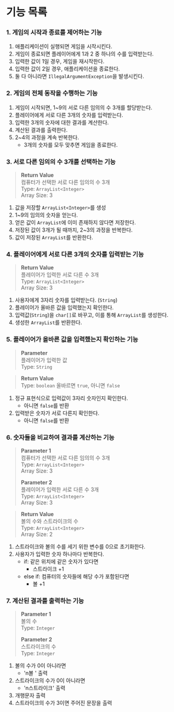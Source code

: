 # 기능 목록

### 1. 게임의 시작과 종료를 제어하는 기능
1. 애플리케이션이 실행되면 게임을 시작시킨다.
2. 게임이 종료되면 플레이어에게 1과 2 중 하나의 수를 입력받는다.
3. 입력한 값이 1일 경우, 게임을 재시작한다.
4. 입력한 값이 2일 경우, 애플리케이션을 종료한다.
5. 둘 다 아니라면 `IllegalArgumentException`을 발생시킨다.

### 2. 게임의 전체 동작을 수행하는 기능
1. 게임이 시작되면, 1~9의 서로 다른 임의의 수 3개를 할당받는다.
2. 플레이어에게 서로 다른 3개의 숫자를 입력받는다.
3. 입력한 3개의 숫자에 대한 결과를 계산한다.
4. 계산된 결과를 출력한다.
5. 2~4의 과정을 계속 반복한다.
   - 3개의 숫자를 모두 맞추면 게임을 종료한다.


### 3. 서로 다른 임의의 수 3개를 선택하는 기능
> **Return Value**  
> 컴퓨터가 선택한 서로 다른 임의의 수 3개  
> Type: `ArrayList<Integer>`  
> Array Size: 3
1. 값을 저장할 `ArrayList<Integer>`를 생성
2. 1~9의 임의의 숫자을 얻는다.
3. 얻은 값이 `ArrayList`에 이미 존재하지 않다면 저장한다.
4. 저장된 값이 3개가 될 때까지, 2~3의 과정을 반복한다.
5. 값이 저장된 `ArrayList`를 반환한다.

### 4. 플레이어에게 서로 다른 3개의 숫자를 입력받는 기능
> **Return Value**  
> 플레이어가 입력한 서로 다른 수 3개  
> Type: `ArrayList<Integer>`  
> Array Size: 3
1. 사용자에게 3자리 숫자를 입력받는다. (`String`)
2. 플레이어가 올바른 값을 입력했는지 확인한다.
3. 입력값(`String`)을 `char[]`로 바꾸고, 이를 통해 `ArrayList`를 생성한다.
4. 생성한 `ArrayList`를 반환한다.

### 5. 플레이어가 올바른 값을 입력했는지 확인하는 기능
> **Parameter**  
> 플레이어가 입력한 값  
> Type: `String`  

> **Return Value**  
> Type: `boolean` 올바르면 `true`, 아니면 `false`
1. 정규 표현식으로 입력값이 3자리 숫자인지 확인한다.
   - 아니면 `false`를 반환
2. 입력받은 숫자가 서로 다른지 확인한다.
   - 아니면 `false`를 반환

### 6. 숫자들을 비교하여 결과를 계산하는 기능
> **Parameter 1**  
> 컴퓨터가 선택한 서로 다른 임의의 수 3개  
> Type: `ArrayList<Integer>`  
> Array Size: 3  
> 
> **Parameter 2**  
> 플레이어가 입력한 서로 다른 수 3개  
> Type: `ArrayList<Integer>`  
> Array Size: 3

> **Return Value**  
> 볼의 수와 스트라이크의 수  
> Type: `ArrayList<Integer>`  
> Array Size: 2
1. 스트라이크와 볼의 수를 세기 위한 변수를 0으로 초기화한다.
2. 사용자가 입력한 숫자 하나마다 반복한다.
   - if: 같은 위치에 같은 숫자가 있다면
      - 스트라이크 +1
   - else if: 컴퓨터의 숫자들에 해당 수가 포함된다면
      - 볼 +1

### 7. 계산된 결과를 출력하는 기능
> **Parameter 1**  
> 볼의 수  
> Type: `Integer`
>
> **Parameter 2**  
> 스트라이크의 수  
> Type: `Integer`
1. 볼의 수가 0이 아니라면
   - 'n볼 ' 출력
2. 스트라이크의 수가 0이 아니라면
   - 'n스트라이크' 출력
3. 개행문자 출력
4. 스트라이크의 수가 3이면 주어진 문장을 출력